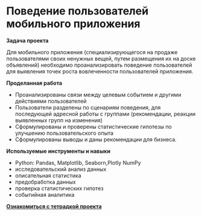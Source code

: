 # Поведение пользователей мобильного приложения  
**Задача проекта**

Для мобильного приложения (специализирующегося на продаже пользователями своих ненужных вещей, путем размещения их на доске объявлений) необходимо проанализировать поведение пользователей для выявления точек роста вовлеченности пользователей приложения.

**Проделанная работа**

- Проанализированы связи между целевым событием и другими действиями пользователей
- Пользователи разделены по сценариям поведения, для последующей адресной работы с группами (рекомендации, реакции выявленных групп на изменения)
- Сформулированы и проверены статистические гипотезы по улучшению пользовательского опыта
- Сформулированы выводы и даны рекомендации для бизнеса.
  
**Используемые инструменты и навыки**
- Python: Pandas, Matplotlib, Seaborn,Plotly NumPy
- исследовательский анализ данных
- описательная статистика
- предобработка данных
- проверка статистических гипотез
- событийная аналитика
  
[**Ознакомиться с тетрадкой проекта**](users_patterns.ipynb)
